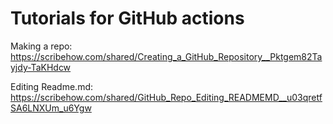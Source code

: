 # Tutorials for GitHub actions

Making a repo: https://scribehow.com/shared/Creating_a_GitHub_Repository__Pktgem82Tayjdy-TaKHdcw

Editing Readme.md: https://scribehow.com/shared/GitHub_Repo_Editing_READMEMD__u03qretfSA6LNXUm_u6Ygw
